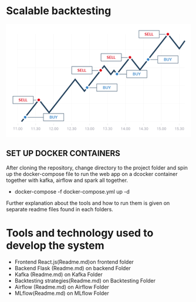 # Scalable backtesting 
<img title="kafka" alt="Alt text" src="/images/cryptoTrading.png" width= "1000">

 ## SET UP DOCKER CONTAINERS

After cloning the repository, change directory to the project folder and spin up the docker-compose file to run the web app on a dcocker container together with kafka, airflow and spark all together. 
 
 * docker-compose -f docker-compose.yml up -d

Further explanation about the tools and how to run them is given on separate readme files found in each folders.
# Tools and technology used to develop the system
- Frontend React.js(Readme.md)on frontend folder
- Backend Flask (Readme.md) on backend Folder 
- Kafka (Readme.md) on Kafka Folder 
- Backtesting strategies(Readme.md) on Backtesting Folder 
- Airflow (Readme.md) on Airflow Folder 
- MLflow(Readme.md) on MLflow Folder


